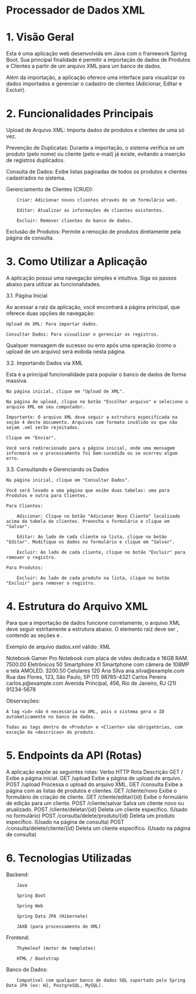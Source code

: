 # Processador de Dados XML

# 1. Visão Geral

Esta é uma aplicação web desenvolvida em Java com o framework Spring Boot. Sua principal finalidade é permitir a importação de dados de Produtos e Clientes a partir de um arquivo XML para um banco de dados.

Além da importação, a aplicação oferece uma interface para visualizar os dados importados e gerenciar o cadastro de clientes (Adicionar, Editar e Excluir).

# 2. Funcionalidades Principais

   Upload de Arquivo XML: Importa dados de produtos e clientes de uma só vez.

   Prevenção de Duplicatas: Durante a importação, o sistema verifica se um produto (pelo nome) ou cliente (pelo e-mail) já existe, evitando a inserção de registros duplicados.

   Consulta de Dados: Exibe listas paginadas de todos os produtos e clientes cadastrados no sistema.

   Gerenciamento de Clientes (CRUD):

        Criar: Adicionar novos clientes através de um formulário web.

        Editar: Atualizar as informações de clientes existentes.

        Excluir: Remover clientes do banco de dados.

   Exclusão de Produtos: Permite a remoção de produtos diretamente pela página de consulta.

# 3. Como Utilizar a Aplicação

A aplicação possui uma navegação simples e intuitiva. Siga os passos abaixo para utilizar as funcionalidades.

3.1. Página Inicial

Ao acessar a raiz da aplicação, você encontrará a página principal, que oferece duas opções de navegação:

    Upload de XML: Para importar dados.

    Consultar Dados: Para visualizar e gerenciar os registros.

Qualquer mensagem de sucesso ou erro após uma operação (como o upload de um arquivo) será exibida nesta página.

3.2. Importando Dados via XML

Esta é a principal funcionalidade para popular o banco de dados de forma massiva.

    Na página inicial, clique em "Upload de XML".

    Na página de upload, clique no botão "Escolher arquivo" e selecione o arquivo XML em seu computador.

    Importante: O arquivo XML deve seguir a estrutura especificada na seção 4 deste documento. Arquivos com formato inválido ou que não sejam .xml serão rejeitados.

    Clique em "Enviar".

    Você será redirecionado para a página inicial, onde uma mensagem informará se o processamento foi bem-sucedido ou se ocorreu algum erro.

3.3. Consultando e Gerenciando os Dados

    Na página inicial, clique em "Consultar Dados".

    Você será levado a uma página que exibe duas tabelas: uma para Produtos e outra para Clientes.

    Para Clientes:

        Adicionar: Clique no botão "Adicionar Novo Cliente" localizado acima da tabela de clientes. Preencha o formulário e clique em "Salvar".

        Editar: Ao lado de cada cliente na lista, clique no botão "Editar". Modifique os dados no formulário e clique em "Salvar".

        Excluir: Ao lado de cada cliente, clique no botão "Excluir" para remover o registro.

    Para Produtos:

        Excluir: Ao lado de cada produto na lista, clique no botão "Excluir" para remover o registro.

# 4. Estrutura do Arquivo XML

Para que a importação de dados funcione corretamente, o arquivo XML deve seguir estritamente a estrutura abaixo. O elemento raiz deve ser <DadosEmpresa>, contendo as seções <Produtos> e <Clientes>.

Exemplo de arquivo dados.xml válido:
XML

<DadosEmpresa>
    <Produtos>
        <Produto>
            <nome>Notebook Gamer Pro</nome>
            <descricao>Notebook com placa de vídeo dedicada e 16GB RAM.</descricao>
            <preco>7500.00</preco>
            <categoria>Eletrônicos</categoria>
            <estoque>50</estoque>
        </Produto>
        <Produto>
            <nome>Smartphone X1</nome>
            <descricao>Smartphone com câmera de 108MP e tela AMOLED.</descricao>
            <preco>3200.50</preco>
            <categoria>Celulares</categoria>
            <estoque>120</estoque>
        </Produto>
    </Produtos>
    <Clientes>
        <Cliente>
            <nome>Ana Silva</nome>
            <email>ana.silva@example.com</email>
            <endereco>Rua das Flores, 123, São Paulo, SP</endereco>
            <telefone>(11) 98765-4321</telefone>
        </Cliente>
        <Cliente>
            <nome>Carlos Pereira</nome>
            <email>carlos.p@example.com</email>
            <endereco>Avenida Principal, 456, Rio de Janeiro, RJ</endereco>
            <telefone>(21) 91234-5678</telefone>
        </Cliente>
    </Clientes>
</DadosEmpresa>

Observações:

    A tag <id> não é necessária no XML, pois o sistema gera o ID automaticamente no banco de dados.

    Todas as tags dentro de <Produto> e <Cliente> são obrigatórias, com exceção da <descricao> do produto.

# 5. Endpoints da API (Rotas)

A aplicação expõe as seguintes rotas:
Verbo HTTP	Rota	Descrição
GET	/	Exibe a página inicial.
GET	/upload	Exibe a página de upload de arquivo.
POST	/upload	Processa o upload do arquivo XML.
GET	/consulta	Exibe a página com as listas de produtos e clientes.
GET	/cliente/novo	Exibe o formulário de criação de cliente.
GET	/cliente/editar/{id}	Exibe o formulário de edição para um cliente.
POST	/cliente/salvar	Salva um cliente novo ou atualizado.
POST	/cliente/deletar/{id}	Deleta um cliente específico. (Usado no formulário)
POST	/consulta/delete/produto/{id}	Deleta um produto específico. (Usado na página de consulta)
POST	/consulta/delete/cliente/{id}	Deleta um cliente específico. (Usado na página de consulta)

# 6. Tecnologias Utilizadas

   Backend:

        Java

        Spring Boot

        Spring Web

        Spring Data JPA (Hibernate)

        JAXB (para processamento de XML)

   Frontend:

        Thymeleaf (motor de templates)

        HTML / Bootstrap

   Banco de Dados:

        Compatível com qualquer banco de dados SQL suportado pelo Spring Data JPA (ex: H2, PostgreSQL, MySQL).
